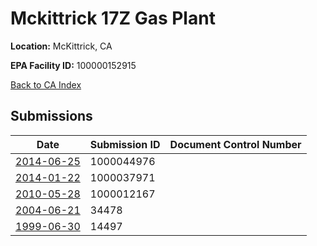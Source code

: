# Mckittrick 17Z Gas Plant

**Location:** McKittrick, CA

**EPA Facility ID:** 100000152915

[Back to CA Index](../../index.md)

## Submissions

| Date | Submission ID | Document Control Number |
|------|--------------|-------------------------|
| [2014-06-25](submissions/1000044976.md) | 1000044976 |  |
| [2014-01-22](submissions/1000037971.md) | 1000037971 |  |
| [2010-05-28](submissions/1000012167.md) | 1000012167 |  |
| [2004-06-21](submissions/34478.md) | 34478 |  |
| [1999-06-30](submissions/14497.md) | 14497 |  |
